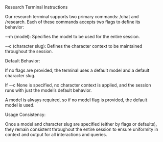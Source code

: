 Research Terminal Instructions

Our research terminal supports two primary commands: /chat and /research. Each of these commands accepts two flags to define its behavior:

--m (model): Specifies the model to be used for the entire session.

--c (character slug): Defines the character context to be maintained throughout the session.

Default Behavior:

If no flags are provided, the terminal uses a default model and a default character slug.

If --c None is specified, no character context is applied, and the session runs with just the model’s default behavior.

A model is always required, so if no model flag is provided, the default model is used.

Usage Consistency:

Once a model and character slug are specified (either by flags or defaults), they remain consistent throughout the entire session to ensure uniformity in context and output for all interactions and queries.